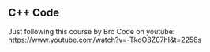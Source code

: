 ## C++ Code

Just following this course by Bro Code on youtube: https://www.youtube.com/watch?v=-TkoO8Z07hI&t=2258s
